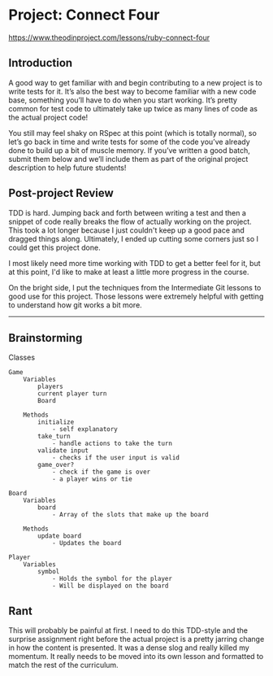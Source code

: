# Project: Connect Four

https://www.theodinproject.com/lessons/ruby-connect-four

## Introduction

A good way to get familiar with and begin contributing to a new project is to write tests for it. It’s also the best way to become familiar with a new code base, something you’ll have to do when you start working. It’s pretty common for test code to ultimately take up twice as many lines of code as the actual project code!

You still may feel shaky on RSpec at this point (which is totally normal), so let’s go back in time and write tests for some of the code you’ve already done to build up a bit of muscle memory. If you’ve written a good batch, submit them below and we’ll include them as part of the original project description to help future students!

## Post-project Review

TDD is hard. Jumping back and forth between writing a test and then a snippet of code really breaks the flow of actually working on the project. This took a lot longer because I just couldn't keep up a good pace and dragged things along. Ultimately, I ended up cutting some corners just so I could get this project done.

I most likely need more time working with TDD to get a better feel for it, but at this point, I'd like to make at least a little more progress in the course.

On the bright side, I put the techniques from the Intermediate Git lessons to good use for this project. Those lessons were extremely helpful with getting to understand how git works a bit more.

---

## Brainstorming

Classes

    Game
        Variables
            players
            current player turn
            Board

        Methods
            initialize
                - self explanatory
            take_turn
                - handle actions to take the turn
            validate input
                - checks if the user input is valid
            game_over?
                - check if the game is over
                - a player wins or tie

    Board
        Variables
            board
                - Array of the slots that make up the board
        
        Methods
            update board
                - Updates the board

    Player
        Variables
            symbol
                - Holds the symbol for the player
                - Will be displayed on the board

## Rant

This will probably be painful at first. I need to do this TDD-style and the surprise assignment right before the actual project is a pretty jarring change in how the content is presented. It was a dense slog and really killed my momentum. It really needs to be moved into its own lesson and formatted to match the rest of the curriculum.
